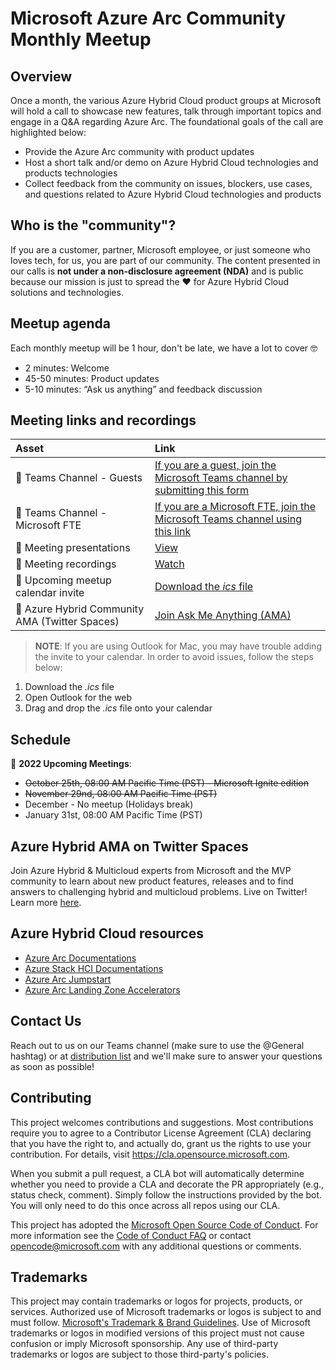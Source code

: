 # Microsoft Azure Arc Community Monthly Meetup

## Overview

Once a month, the various Azure Hybrid Cloud product groups at Microsoft will hold a call to showcase new features, talk through important topics and engage in a Q&A regarding Azure Arc. The foundational goals of the call are highlighted below:

- Provide the Azure Arc community with product updates
- Host a short talk and/or demo on Azure Hybrid Cloud technologies and products technologies
- Collect feedback from the community on issues, blockers, use cases, and questions related to Azure Hybrid Cloud technologies and products

## Who is the "community"?

If you are a customer, partner, Microsoft employee, or just someone who loves tech, for us, you are part of our community. The content presented in our calls is **not under a non-disclosure agreement (NDA)** and is public because our mission is just to spread the ❤️ for Azure Hybrid Cloud solutions and technologies.

## Meetup agenda

Each monthly meetup will be 1 hour, don't be late, we have a lot to cover 🤓

- 2 minutes: Welcome
- 45-50 minutes: Product updates
- 5-10 minutes: “Ask us anything” and feedback discussion

## Meeting links and recordings

| Asset | Link        |
|:-----------|:------------|
| 🍪 Teams Channel - Guests | [If you are a guest, join the Microsoft Teams channel by submitting this form](https://aka.ms/joinazurearcmeetup)
| 🍪 Teams Channel - Microsoft FTE | [If you are a Microsoft FTE, join the Microsoft Teams channel using this link](https://teams.microsoft.com/l/team/19%3a227a226ae75f4ffabc67f77a9d439d15%40thread.tacv2/conversations?groupId=f4ccf9df-0dc2-4282-a392-652117be03e7&tenantId=72f988bf-86f1-41af-91ab-2d7cd011db47)
| 📝 Meeting presentations | [View](https://github.com/microsoft/azure_arc_community/tree/main/Presentations/Monthly)
| 🎥 Meeting recordings | [Watch](https://aka.ms/ArcMeetup)
| 📅 Upcoming meetup calendar invite | [Download the _ics_ file](https://1drv.ms/u/s!ApeID0DmHjgfn21ruEnDrXcE0rEQ?e=lxfRJf)
| 🎤 Azure Hybrid Community AMA (Twitter Spaces) | [Join Ask Me Anything (AMA)](./TwitterSpaces.md)

> **NOTE**: If you are using Outlook for Mac, you may have trouble adding the invite to your calendar. In order to avoid issues, follow the steps below:

1. Download the _.ics_ file
2. Open Outlook for the web
3. Drag and drop the _.ics_ file onto your calendar

## Schedule

📅 **2022 Upcoming Meetings**:

- ~~October 25th, 08:00 AM Pacific Time (PST) - Microsoft Ignite edition~~
- ~~November 29nd, 08:00 AM Pacific Time (PST)~~
- December - No meetup (Holidays break)
- January 31st, 08:00 AM Pacific Time (PST)

## Azure Hybrid AMA on Twitter Spaces

Join Azure Hybrid & Multicloud experts from Microsoft and the MVP community to learn about new product features, releases and to find answers to challenging hybrid and multicloud problems. Live on Twitter! Learn more [here](TwitterSpaces.md/).

## Azure Hybrid Cloud resources

- [Azure Arc Documentations](https://docs.microsoft.com/azure/azure-arc/)
- [Azure Stack HCI Documentations](https://docs.microsoft.com/azure-stack/hci/)
- [Azure Arc Jumpstart](https://aka.ms/AzureArcJumpstart)
- [Azure Arc Landing Zone Accelerators](https://aka.ms/ArcLZAcceleratorReady)

## Contact Us

Reach out to us on our Teams channel (make sure to use the @General hashtag) or at [distribution list](mailto:arccustomermeetleads@microsoft.com) and we'll make sure to answer your questions as soon as possible!

## Contributing

This project welcomes contributions and suggestions.  Most contributions require you to agree to a
Contributor License Agreement (CLA) declaring that you have the right to, and actually do, grant us
the rights to use your contribution. For details, visit https://cla.opensource.microsoft.com.

When you submit a pull request, a CLA bot will automatically determine whether you need to provide
a CLA and decorate the PR appropriately (e.g., status check, comment). Simply follow the instructions
provided by the bot. You will only need to do this once across all repos using our CLA.

This project has adopted the [Microsoft Open Source Code of Conduct](https://opensource.microsoft.com/codeofconduct/).
For more information see the [Code of Conduct FAQ](https://opensource.microsoft.com/codeofconduct/faq/) or
contact [opencode@microsoft.com](mailto:opencode@microsoft.com) with any additional questions or comments.

## Trademarks

This project may contain trademarks or logos for projects, products, or services. Authorized use of Microsoft
trademarks or logos is subject to and must follow.
[Microsoft's Trademark & Brand Guidelines](https://www.microsoft.com/legal/intellectualproperty/trademarks/usage/general).
Use of Microsoft trademarks or logos in modified versions of this project must not cause confusion or imply Microsoft sponsorship.
Any use of third-party trademarks or logos are subject to those third-party's policies.
